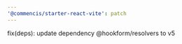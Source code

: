 ```yaml
---
'@commencis/starter-react-vite': patch
---
```


fix(deps): update dependency @hookform/resolvers to v5
